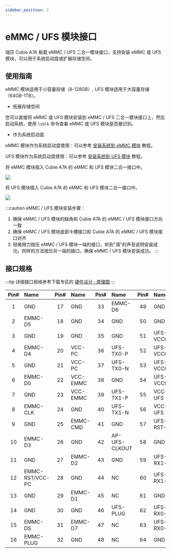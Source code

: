 ```yaml
---
sidebar_position: 2
---
```


# eMMC / UFS 模块接口

瑞莎 Cubie A7A 板载 eMMC / UFS 二合一模块接口，支持安装 eMMC 或 UFS 模块，可以用于系统启动盘或扩展存储空间。

## 使用指南

eMMC 模块适用于小容量存储（8-128GB）, UFS 模块适用于大容量存储（64GB-1TB）。

- 拓展存储空间

您可以直接将 eMMC 或 UFS 模块安装到 eMMC / UFS 二合一模块接口上，然后启动系统，使用 `lsblk` 命令查看 eMMC 或 UFS 模块是否被识别。

- 作为系统启动盘

eMMC 模块作为系统启动盘使用：可以参考 [安装系统到 eMMC 模块](../getting-started/install-system/emmc-system/) 教程。

UFS 模块作为系统启动盘使用：可以参考 [安装系统到 UFS 模块](../getting-started/install-system/ufs-system/) 教程。

<Tabs queryString="boot_system">

<TabItem value="eMMC 模块">

将 eMMC 模块插入 Cubie A7A 的 eMMC 和 UFS 模块二合一接口中。

<div style={{textAlign: 'center'}}>
  <img src="/img/cubie/a7a/a7a-emmc-single.webp" style={{width: '50%', maxWidth: '1200px'}} />
</div>
</TabItem>

<TabItem value="UFS 模块">

将 UFS 模块插入 Cubie A7A 的 eMMC 和 UFS 模块二合一接口中。

<div style={{textAlign: 'center'}}>
  <img src="/img/cubie/a7a/a7a-ufs-single.webp" style={{width: '50%', maxWidth: '1200px'}} />
</div>
</TabItem>
</Tabs>

:::caution
eMMC / UFS 模块安装步骤：

1. 确保 eMMC / UFS 模块的缺角和 Cubie A7A 的 eMMC / UFS 模块接口方向一致
2. 确保 eMMC / UFS 模块底部卡槽接口和 Cubie A7A 的 eMMC / UFS 模块接口对齐
3. 轻微用力按压 eMMC / UFS 模块一端的接口，听到"滴"的声音说明安装成功，同样的方法按压另一端的接口，确保 eMMC / UFS 模块安装成功。
   :::

## 接口规格

:::tip
详细接口规格参考下载专区的 [硬件设计 : 原理图](../download)
:::

| Pin# | Name            | Pin# | Name     | Pin# | Name          | Pin# | Name      |
| :--: | :-------------- | :--: | :------- | :--: | :------------ | :--: | :-------- |
|  1   | GND             |  17  | GND      |  33  | EMMC-D6       |  49  | GND       |
|  2   | EMMC-D5         |  18  | GND      |  34  | GND           |  50  | GND       |
|  3   | GND             |  19  | GND      |  35  | GND           |  51  | UFS-VCCQ  |
|  4   | EMMC-D4         |  20  | VCC-PC   |  36  | UFS-TX0-P     |  52  | UFS-VCCQ  |
|  5   | GND             |  21  | VCC-PC   |  37  | UFS-TX0-N     |  53  | UFS-VCCQ2 |
|  6   | EMMC-D0         |  22  | VCC-EMMC |  38  | GND           |  54  | UFS-VCCQ2 |
|  7   | GND             |  23  | VCC-EMMC |  39  | UFS-TX1-P     |  55  | VCC-UFS   |
|  8   | EMMC-CLK        |  24  | GND      |  40  | UFS-TX1-N     |  56  | VCC-UFS   |
|  9   | GND             |  25  | EMMC-CMD |  41  | GND           |  57  | UFS-RST-N |
|  10  | EMMC-D3         |  26  | GND      |  42  | AP-UFS-CLKOUT |  58  | GND       |
|  11  | GND             |  27  | EMMC-D2  |  43  | GND           |  59  | UFS-RX1-N |
|  12  | EMMC-RST/VCC-PC |  28  | GND      |  44  | NC            |  60  | UFS-RX1-P |
|  13  | GND             |  29  | EMMC-D1  |  45  | NC            |  61  | GND       |
|  14  | GND             |  30  | GND      |  46  | UFS-PLUG      |  62  | UFS-RX0-N |
|  15  | EMMC-DS         |  31  | EMMC-D7  |  47  | NC            |  63  | UFS-RX0-P |
|  16  | EMMC-PLUG       |  32  | GND      |  48  | NC            |  64  | GND       |
